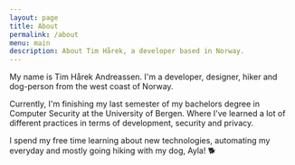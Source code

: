 ```yaml
---
layout: page
title: About
permalink: /about
menu: main
description: About Tim Hårek, a developer based in Norway.
---
```


My name is Tim Hårek Andreassen. I'm a developer, designer, hiker and dog-person from the west coast of Norway.

Currently, I'm finishing my last semester of my bachelors degree in Computer Security at the University of Bergen. Where I've learned a lot of different practices in terms of development, security and privacy.

I spend my free time learning about new technologies, automating my everyday and mostly going hiking with my dog, Ayla! 🐕
